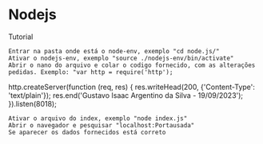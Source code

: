 # Nodejs

Tutorial

    Entrar na pasta onde está o node-env, exemplo "cd node.js/"
    Ativar o nodejs-env, exemplo "source ./nodejs-env/bin/activate"
    Abrir o nano do arquivo e colar o codigo fornecido, com as alterações pedidas. Exemplo: "var http = require('http');

http.createServer(function (req, res) { res.writeHead(200, {'Content-Type': 'text/plain'}); res.end('Gustavo Isaac Argentino da Silva - 19/09/2023'); }).listen(8018);

    Ativar o arquivo do index, exemplo "node index.js"
    Abrir o navegador e pesquisar "localhost:Portausada"
    Se aparecer os dados fornecidos está correto
